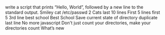 write a script that prints “Hello, World”, followed by a new line to the standard output.
Smiley
cat /etc/passwd
2 Cats
last 10 lines
First 5 lines
first 5
3rd line
best school
Best School
Save current state of directory
duplicate last line
No more javascript
Don't just count your directories, make your directories count
What’s new
